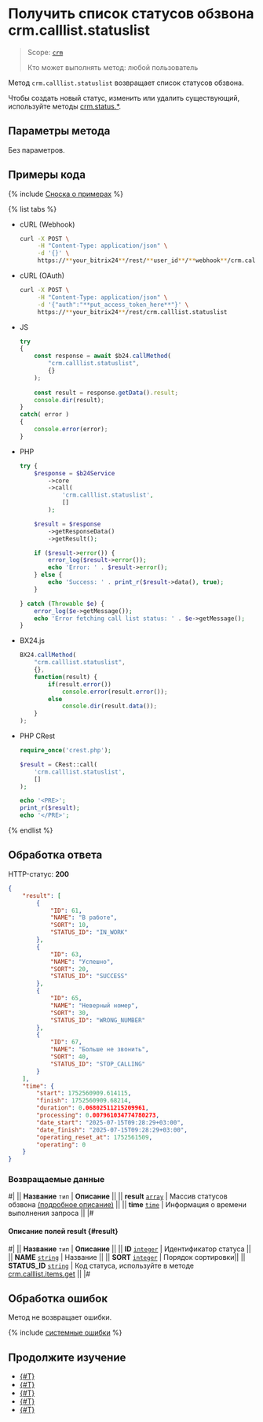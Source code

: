 # Получить список статусов обзвона crm.calllist.statuslist

> Scope: [`crm`](../../scopes/permissions.md)
>
> Кто может выполнять метод: любой пользователь

Метод `crm.calllist.statuslist` возвращает список статусов обзвона.

Чтобы создать новый статус, изменить или удалить существующий, используйте методы [crm.status.*](../status/index.md).

## Параметры метода

Без параметров.

## Примеры кода

{% include [Сноска о примерах](../../../_includes/examples.md) %}

{% list tabs %}

- cURL (Webhook)

    ```bash
    curl -X POST \
         -H "Content-Type: application/json" \
         -d '{}' \
         https://**your_bitrix24**/rest/**user_id**/**webhook**/crm.calllist.statuslist
    ```

- cURL (OAuth)

    ```bash
    curl -X POST \
         -H "Content-Type: application/json" \
         -d '{"auth":"**put_access_token_here**"}' \
         https://**your_bitrix24**/rest/crm.calllist.statuslist
    ```

- JS


    ```js
    try
    {
    	const response = await $b24.callMethod(
    		"crm.calllist.statuslist",
    		{}
    	);
    	
    	const result = response.getData().result;
    	console.dir(result);
    }
    catch( error )
    {
    	console.error(error);
    }
    ```

- PHP


    ```php
    try {
        $response = $b24Service
            ->core
            ->call(
                'crm.calllist.statuslist',
                []
            );
    
        $result = $response
            ->getResponseData()
            ->getResult();
    
        if ($result->error()) {
            error_log($result->error());
            echo 'Error: ' . $result->error();
        } else {
            echo 'Success: ' . print_r($result->data(), true);
        }
    
    } catch (Throwable $e) {
        error_log($e->getMessage());
        echo 'Error fetching call list status: ' . $e->getMessage();
    }
    ```

- BX24.js

    ```js
    BX24.callMethod(
        "crm.calllist.statuslist",
        {},
        function(result) {
            if(result.error())
                console.error(result.error());
            else
                console.dir(result.data());
        }
    );
    ```

- PHP CRest

    ```php
    require_once('crest.php');

    $result = CRest::call(
        'crm.calllist.statuslist',
        []
    );

    echo '<PRE>';
    print_r($result);
    echo '</PRE>';
    ```

{% endlist %}

## Обработка ответа

HTTP-статус: **200**

```json
{
    "result": [
        {
            "ID": 61,
            "NAME": "В работе",
            "SORT": 10,
            "STATUS_ID": "IN_WORK"
        },
        {
            "ID": 63,
            "NAME": "Успешно",
            "SORT": 20,
            "STATUS_ID": "SUCCESS"
        },
        {
            "ID": 65,
            "NAME": "Неверный номер",
            "SORT": 30,
            "STATUS_ID": "WRONG_NUMBER"
        },
        {
            "ID": 67,
            "NAME": "Больше не звонить",
            "SORT": 40,
            "STATUS_ID": "STOP_CALLING"
        }
    ],
    "time": {
        "start": 1752560909.614115,
        "finish": 1752560909.68214,
        "duration": 0.06802511215209961,
        "processing": 0.007961034774780273,
        "date_start": "2025-07-15T09:28:29+03:00",
        "date_finish": "2025-07-15T09:28:29+03:00",
        "operating_reset_at": 1752561509,
        "operating": 0
    }
}
```

### Возвращаемые данные

#|
|| **Название**
`тип` | **Описание** ||
|| **result**
[`array`](../../data-types.md) | Массив статусов обзвона [(подробное описание)](#result) ||
|| **time**
[`time`](../../data-types.md#time) | Информация о времени выполнения запроса ||
|#

#### Описание полей result {#result}

#|
|| **Название**
`тип` | **Описание** ||
|| **ID**
[`integer`](../../data-types.md) | Идентификатор статуса ||
|| **NAME**
[`string`](../../data-types.md) | Название ||
|| **SORT**
[`integer`](../../data-types.md) | Порядок сортировки||
|| **STATUS_ID**
[`string`](../../data-types.md) | Код статуса, используйте в методе [crm.calllist.items.get](./crm-calllist-items-get.md) ||
|#

## Обработка ошибок

Метод не возвращает ошибки.

{% include [системные ошибки](../../../_includes/system-errors.md) %}

## Продолжите изучение

- [{#T}](./crm-calllist-add.md)
- [{#T}](./crm-calllist-get.md)
- [{#T}](./crm-calllist-items-get.md)
- [{#T}](./crm-calllist-list.md)
- [{#T}](./crm-calllist-update.md) 